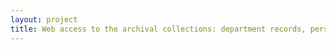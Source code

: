 ```yaml
--- 
layout: project 
title: Web access to the archival collections: department records, personal papers and image collections at the American Museum of Natural History Library
---
```



